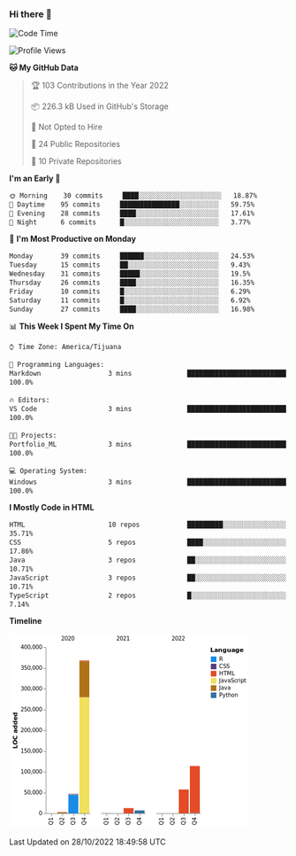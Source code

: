 ### Hi there 👋

<!--START_SECTION:waka-->
![Code Time](http://img.shields.io/badge/Code%20Time-124%20hrs%2010%20mins-blue)

![Profile Views](http://img.shields.io/badge/Profile%20Views-0-blue)

**🐱 My GitHub Data** 

> 🏆 103 Contributions in the Year 2022
 > 
> 📦 226.3 kB Used in GitHub's Storage 
 > 
> 🚫 Not Opted to Hire
 > 
> 📜 24 Public Repositories 
 > 
> 🔑 10 Private Repositories  
 > 
**I'm an Early 🐤** 

```text
🌞 Morning    30 commits     ████░░░░░░░░░░░░░░░░░░░░░   18.87% 
🌆 Daytime    95 commits     ███████████████░░░░░░░░░░   59.75% 
🌃 Evening    28 commits     ████░░░░░░░░░░░░░░░░░░░░░   17.61% 
🌙 Night      6 commits      █░░░░░░░░░░░░░░░░░░░░░░░░   3.77%

```
📅 **I'm Most Productive on Monday** 

```text
Monday       39 commits     ██████░░░░░░░░░░░░░░░░░░░   24.53% 
Tuesday      15 commits     ██░░░░░░░░░░░░░░░░░░░░░░░   9.43% 
Wednesday    31 commits     █████░░░░░░░░░░░░░░░░░░░░   19.5% 
Thursday     26 commits     ████░░░░░░░░░░░░░░░░░░░░░   16.35% 
Friday       10 commits     █░░░░░░░░░░░░░░░░░░░░░░░░   6.29% 
Saturday     11 commits     █░░░░░░░░░░░░░░░░░░░░░░░░   6.92% 
Sunday       27 commits     ████░░░░░░░░░░░░░░░░░░░░░   16.98%

```


📊 **This Week I Spent My Time On** 

```text
⌚︎ Time Zone: America/Tijuana

💬 Programming Languages: 
Markdown                 3 mins              █████████████████████████   100.0%

🔥 Editors: 
VS Code                  3 mins              █████████████████████████   100.0%

🐱‍💻 Projects: 
Portfolio_ML             3 mins              █████████████████████████   100.0%

💻 Operating System: 
Windows                  3 mins              █████████████████████████   100.0%

```

**I Mostly Code in HTML** 

```text
HTML                     10 repos            █████████░░░░░░░░░░░░░░░░   35.71% 
CSS                      5 repos             ████░░░░░░░░░░░░░░░░░░░░░   17.86% 
Java                     3 repos             ██░░░░░░░░░░░░░░░░░░░░░░░   10.71% 
JavaScript               3 repos             ██░░░░░░░░░░░░░░░░░░░░░░░   10.71% 
TypeScript               2 repos             █░░░░░░░░░░░░░░░░░░░░░░░░   7.14%

```


**Timeline**

![Chart not found](https://raw.githubusercontent.com/Aarushi-Pandey/Aarushi-Pandey/main/charts/bar_graph.png) 


 Last Updated on 28/10/2022 18:49:58 UTC
<!--END_SECTION:waka-->
